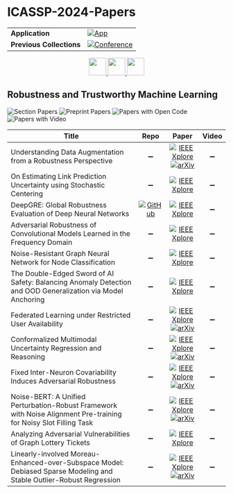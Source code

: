 # ICASSP-2024-Papers

<table>
    <tr>
        <td><strong>Application</strong></td>
        <td>
            <a href="https://huggingface.co/spaces/DmitryRyumin/NewEraAI-Papers" style="float:left;">
                <img src="https://img.shields.io/badge/🤗-NewEraAI--Papers-FFD21F.svg" alt="App" />
            </a>
        </td>
    </tr>
    <tr>
        <td><strong>Previous Collections</strong></td>
        <td>
            <a href="https://github.com/DmitryRyumin/ICASSP-2023-24-Papers/blob/main/README_2023.md">
                <img src="http://img.shields.io/badge/ICASSP-2023-0073AE.svg" alt="Conference">
            </a>
        </td>
    </tr>
</table>

<div align="center">
    <a href="https://github.com/DmitryRyumin/ICASSP-2023-24-Papers/blob/main/sections/2024/main/IVMSP-L4.md">
        <img src="https://cdn.jsdelivr.net/gh/DmitryRyumin/NewEraAI-Papers@main/images/left.svg" width="40" alt="" />
    </a>
    <a href="https://github.com/DmitryRyumin/ICASSP-2023-24-Papers/">
        <img src="https://cdn.jsdelivr.net/gh/DmitryRyumin/NewEraAI-Papers@main/images/home.svg" width="40" alt="" />
    </a>
    <a href="https://github.com/DmitryRyumin/ICASSP-2023-24-Papers/blob/main/sections/2024/main/SPTM-L3.md">
        <img src="https://cdn.jsdelivr.net/gh/DmitryRyumin/NewEraAI-Papers@main/images/right.svg" width="40" alt="" />
    </a>
</div>

## Robustness and Trustworthy Machine Learning

![Section Papers](https://img.shields.io/badge/Section%20Papers-12-42BA16) ![Preprint Papers](https://img.shields.io/badge/Preprint%20Papers-6-b31b1b) ![Papers with Open Code](https://img.shields.io/badge/Papers%20with%20Open%20Code-1-1D7FBF) ![Papers with Video](https://img.shields.io/badge/Papers%20with%20Video-0-FF0000)

| **Title** | **Repo** | **Paper** | **Video** |
|-----------|:--------:|:---------:|:---------:|
| Understanding Data Augmentation from a Robustness Perspective | :heavy_minus_sign: | [![IEEE Xplore](https://img.shields.io/badge/IEEE-10447081-E4A42C.svg)](https://ieeexplore.ieee.org/document/10447081) <br/> [![arXiv](https://img.shields.io/badge/arXiv-2311.12800-b31b1b.svg)](https://arxiv.org/abs/2311.12800) | :heavy_minus_sign: |
| On Estimating Link Prediction Uncertainty using Stochastic Centering | :heavy_minus_sign: | [![IEEE Xplore](https://img.shields.io/badge/IEEE-10445967-E4A42C.svg)](https://ieeexplore.ieee.org/document/10445967) | :heavy_minus_sign: |
| DeepGRE: Global Robustness Evaluation of Deep Neural Networks | [![GitHub](https://img.shields.io/github/stars/TrustAI/DeepGRE?style=flat)](https://github.com/TrustAI/DeepGRE) | [![IEEE Xplore](https://img.shields.io/badge/IEEE-10446884-E4A42C.svg)](https://ieeexplore.ieee.org/document/10446884) | :heavy_minus_sign: |
| Adversarial Robustness of Convolutional Models Learned in the Frequency Domain | :heavy_minus_sign: | [![IEEE Xplore](https://img.shields.io/badge/IEEE-10445961-E4A42C.svg)](https://ieeexplore.ieee.org/document/10445961) | :heavy_minus_sign: |
| Noise-Resistant Graph Neural Network for Node Classification | :heavy_minus_sign: | [![IEEE Xplore](https://img.shields.io/badge/IEEE-10448367-E4A42C.svg)](https://ieeexplore.ieee.org/document/10448367) | :heavy_minus_sign: |
| The Double-Edged Sword of AI Safety: Balancing Anomaly Detection and OOD Generalization via Model Anchoring | :heavy_minus_sign: | [![IEEE Xplore](https://img.shields.io/badge/IEEE-10445865-E4A42C.svg)](https://ieeexplore.ieee.org/document/10445865) | :heavy_minus_sign: |
| Federated Learning under Restricted User Availability | :heavy_minus_sign: | [![IEEE Xplore](https://img.shields.io/badge/IEEE-10448318-E4A42C.svg)](https://ieeexplore.ieee.org/document/10448318) <br/> [![arXiv](https://img.shields.io/badge/arXiv-2309.14176-b31b1b.svg)](https://arxiv.org/abs/2309.14176) | :heavy_minus_sign: |
| Conformalized Multimodal Uncertainty Regression and Reasoning | :heavy_minus_sign: | [![IEEE Xplore](https://img.shields.io/badge/IEEE-10447316-E4A42C.svg)](https://ieeexplore.ieee.org/document/10447316) <br/> [![arXiv](https://img.shields.io/badge/arXiv-2309.11018-b31b1b.svg)](https://arxiv.org/abs/2309.11018) | :heavy_minus_sign: |
| Fixed Inter-Neuron Covariability Induces Adversarial Robustness | :heavy_minus_sign: | [![IEEE Xplore](https://img.shields.io/badge/IEEE-10447409-E4A42C.svg)](https://ieeexplore.ieee.org/document/10447409) <br/> [![arXiv](https://img.shields.io/badge/arXiv-2308.03956-b31b1b.svg)](https://arxiv.org/abs/2308.03956) | :heavy_minus_sign: |
| Noise-BERT: A Unified Perturbation-Robust Framework with Noise Alignment Pre-training for Noisy Slot Filling Task | :heavy_minus_sign: | [![IEEE Xplore](https://img.shields.io/badge/IEEE-10446851-E4A42C.svg)](https://ieeexplore.ieee.org/document/10446851) <br/> [![arXiv](https://img.shields.io/badge/arXiv-2402.14494-b31b1b.svg)](https://arxiv.org/abs/2402.14494) | :heavy_minus_sign: |
| Analyzing Adversarial Vulnerabilities of Graph Lottery Tickets | :heavy_minus_sign: | [![IEEE Xplore](https://img.shields.io/badge/IEEE-10448491-E4A42C.svg)](https://ieeexplore.ieee.org/document/10448491) | :heavy_minus_sign: |
| Linearly-involved Moreau-Enhanced-over-Subspace Model: Debiased Sparse Modeling and Stable Outlier-Robust Regression | :heavy_minus_sign: | [![IEEE Xplore](https://img.shields.io/badge/IEEE-10089559-E4A42C.svg)](https://ieeexplore.ieee.org/document/10089559) <br/> [![arXiv](https://img.shields.io/badge/arXiv-2201.03235-b31b1b.svg)](https://arxiv.org/abs/2201.03235) | :heavy_minus_sign: |
